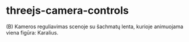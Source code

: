 # threejs-camera-controls

(B) Kameros reguliavimas scenoje su šachmatų lenta, kurioje animuojama viena figūra: Karalius.
